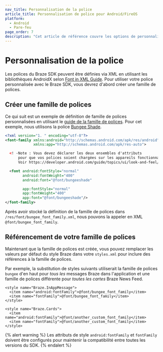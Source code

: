 ```yaml
---
nav_title: Personnalisation de la police
article_title: Personnalisation de police pour Android/FireOS
platform:
  - Android
  - Pare-feu
page_order: 7
description: "Cet article de référence couvre les options de personnalisation de la police telles que la définition d'une famille de polices et montre comment la référencer tout au long de votre application."
---
```


# Personnalisation de la police

Les polices du Braze SDK peuvent être définies via XML en utilisant les bibliothèques AndroidX selon [Font in XML Guide][1]. Pour utiliser votre police personnalisée avec le Braze SDK, vous devrez d'abord créer une famille de polices.

## Créer une famille de polices

Ce qui suit est un exemple de définition de famille de polices personnalisées en utilisant le [guide de la famille de polices][2]. Pour cet exemple, nous utilisons la police [Bungee Shade][3].

```XML
<?xml version="1. " encoding="utf-8"?>
<font-family xmlns:android="http://schemas.android.com/apk/res/android"
             xmlns:app="http://schemas.android.com/apk/res-auto">

  <! -Note : Vous devez déclarer les deux ensembles d'attributs
      pour que vos polices soient chargées sur les appareils fonctionnant sous Android 8. (API niveau 26) ou moins.
      Voir https://developer.android.com/guide/topics/ui/look-and-feel/fonts-in-xml.html -->

  <font android:fontStyle="normal"
        android:fontWeight="400"
        android:font="@font/bungeeshade"

        app:fontStyle="normal"
        app:fontWeight="400"
        app:font="@font/bungeeshade"/>
</font-family>
```

Après avoir stocké la définition de la famille de polices dans `/res/font/bungee_font_family.xml`, nous pouvons la appeler en XML `@font/bungee_font_family`.

## Référencement de votre famille de polices

Maintenant que la famille de polices est créée, vous pouvez remplacer les valeurs par défaut du style Braze dans votre `styles.xml` pour inclure des références à la famille de polices.

Par exemple, la substitution de styles suivants utiliserait la famille de polices `bungee` d'en haut pour _tous les_ messages Braze dans l'application et une famille de polices différente pour _toutes les cartes_ Braze News Feed.

```
<style name="Braze.InAppMessage">
  <item name="android:fontFamily">@font/bungee_font_family</item>
  <item name="fontFamily">@font/bungee_font_family</item>
</style>

<style name="Braze.Cards">
  <item name="android:fontFamily">@font/another_custom_font_family</item>
  <item name="fontFamily">@font/another_custom_font_family</item>
</style>
```

{% alert warning %}
  Les attributs de style `android:fontFamily` et `fontFamily` doivent être configurés pour maintenir la compatibilité entre toutes les versions du SDK.
{% endalert %}

[1]: https://developer.android.com/guide/topics/ui/look-and-feel/fonts-in-xml.html
[2]: https://developer.android.com/guide/topics/ui/look-and-feel/fonts-in-xml.html#font-family
[3]: https://fonts.google.com/specimen/Bungee+Shade

